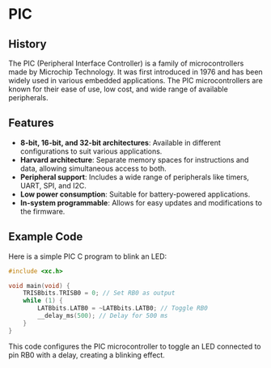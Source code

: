 # PIC

## History
The PIC (Peripheral Interface Controller) is a family of microcontrollers made by Microchip Technology. It was first introduced in 1976 and has been widely used in various embedded applications. The PIC microcontrollers are known for their ease of use, low cost, and wide range of available peripherals.

## Features
- **8-bit, 16-bit, and 32-bit architectures**: Available in different configurations to suit various applications.
- **Harvard architecture**: Separate memory spaces for instructions and data, allowing simultaneous access to both.
- **Peripheral support**: Includes a wide range of peripherals like timers, UART, SPI, and I2C.
- **Low power consumption**: Suitable for battery-powered applications.
- **In-system programmable**: Allows for easy updates and modifications to the firmware.

## Example Code
Here is a simple PIC C program to blink an LED:

```c
#include <xc.h>

void main(void) {
    TRISBbits.TRISB0 = 0; // Set RB0 as output
    while (1) {
        LATBbits.LATB0 = ~LATBbits.LATB0; // Toggle RB0
        __delay_ms(500); // Delay for 500 ms
    }
}
```

This code configures the PIC microcontroller to toggle an LED connected to pin RB0 with a delay, creating a blinking effect.